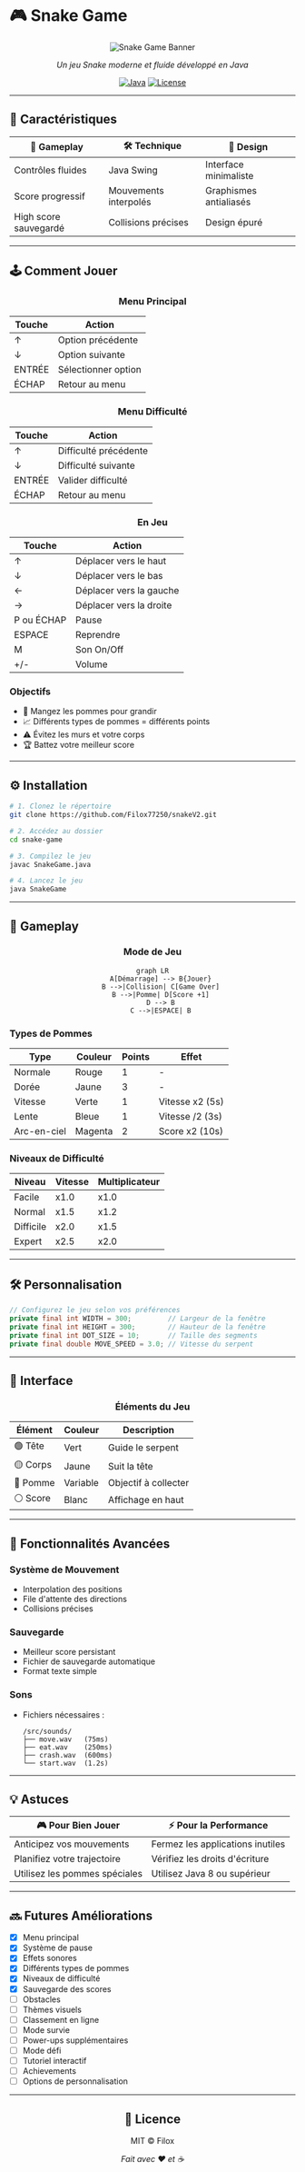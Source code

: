 # 🎮 Snake Game

<div align="center">

![Snake Game Banner](/api/placeholder/800/200)

*Un jeu Snake moderne et fluide développé en Java*

[![Java](https://img.shields.io/badge/Java-ED8B00?style=for-the-badge&logo=java&logoColor=white)](https://www.java.com/)
[![License](https://img.shields.io/badge/License-MIT-blue.svg?style=for-the-badge)](LICENSE)

</div>

---

## 🌟 Caractéristiques

<div align="center">

| 🎯 Gameplay | 🛠️ Technique | 🎨 Design |
|------------|--------------|-----------|
| Contrôles fluides | Java Swing | Interface minimaliste |
| Score progressif | Mouvements interpolés | Graphismes antialiasés |
| High score sauvegardé | Collisions précises | Design épuré |

</div>

---

## 🕹️ Comment Jouer

<div align="center">

### Menu Principal
| Touche | Action |
|--------|--------|
| ↑ | Option précédente |
| ↓ | Option suivante |
| ENTRÉE | Sélectionner option |
| ÉCHAP | Retour au menu |

### Menu Difficulté
| Touche | Action |
|--------|--------|
| ↑ | Difficulté précédente |
| ↓ | Difficulté suivante |
| ENTRÉE | Valider difficulté |
| ÉCHAP | Retour au menu |

### En Jeu
| Touche | Action |
|--------|--------|
| ↑ | Déplacer vers le haut |
| ↓ | Déplacer vers le bas |
| ← | Déplacer vers la gauche |
| → | Déplacer vers la droite |
| P ou ÉCHAP | Pause |
| ESPACE | Reprendre |
| M | Son On/Off |
| +/- | Volume |

</div>

### Objectifs

- 🍎 Mangez les pommes pour grandir
- 📈 Différents types de pommes = différents points
- ⚠️ Évitez les murs et votre corps
- 🏆 Battez votre meilleur score

---

## ⚙️ Installation

```bash
# 1. Clonez le répertoire
git clone https://github.com/Filox77250/snakeV2.git

# 2. Accédez au dossier
cd snake-game

# 3. Compilez le jeu
javac SnakeGame.java

# 4. Lancez le jeu
java SnakeGame
```

---

## 🎯 Gameplay

<div align="center">

### Mode de Jeu

```mermaid
graph LR
    A[Démarrage] --> B{Jouer}
    B -->|Collision| C[Game Over]
    B -->|Pomme| D[Score +1]
    D --> B
    C -->|ESPACE| B
```

</div>

### Types de Pommes
| Type | Couleur | Points | Effet |
|------|---------|---------|-------|
| Normale | Rouge | 1 | - |
| Dorée | Jaune | 3 | - |
| Vitesse | Verte | 1 | Vitesse x2 (5s) |
| Lente | Bleue | 1 | Vitesse /2 (3s) |
| Arc-en-ciel | Magenta | 2 | Score x2 (10s) |

### Niveaux de Difficulté
| Niveau | Vitesse | Multiplicateur |
|--------|---------|----------------|
| Facile | x1.0 | x1.0 |
| Normal | x1.5 | x1.2 |
| Difficile | x2.0 | x1.5 |
| Expert | x2.5 | x2.0 |

---

## 🛠️ Personnalisation

```java
// Configurez le jeu selon vos préférences
private final int WIDTH = 300;         // Largeur de la fenêtre
private final int HEIGHT = 300;        // Hauteur de la fenêtre
private final int DOT_SIZE = 10;       // Taille des segments
private final double MOVE_SPEED = 3.0; // Vitesse du serpent
```

---

## 🎨 Interface

<div align="center">

### Éléments du Jeu

| Élément | Couleur | Description |
|---------|---------|-------------|
| 🟢 Tête | Vert | Guide le serpent |
| 🟡 Corps | Jaune | Suit la tête |
| 🔴 Pomme | Variable | Objectif à collecter |
| ⚪ Score | Blanc | Affichage en haut |

</div>

---

## 🚀 Fonctionnalités Avancées

### Système de Mouvement
- Interpolation des positions
- File d'attente des directions
- Collisions précises

### Sauvegarde
- Meilleur score persistant
- Fichier de sauvegarde automatique
- Format texte simple

### Sons
- Fichiers nécessaires :
  ```
  /src/sounds/
  ├── move.wav   (75ms)
  ├── eat.wav    (250ms)
  ├── crash.wav  (600ms)
  └── start.wav  (1.2s)
  ```

---

## 💡 Astuces

<div align="center">

| 🎮 Pour Bien Jouer | ⚡ Pour la Performance |
|-------------------|----------------------|
| Anticipez vos mouvements | Fermez les applications inutiles |
| Planifiez votre trajectoire | Vérifiez les droits d'écriture |
| Utilisez les pommes spéciales | Utilisez Java 8 ou supérieur |

</div>

---

## 🔜 Futures Améliorations

- [x] Menu principal
- [x] Système de pause
- [x] Effets sonores
- [x] Différents types de pommes
- [x] Niveaux de difficulté
- [x] Sauvegarde des scores
- [ ] Obstacles
- [ ] Thèmes visuels
- [ ] Classement en ligne
- [ ] Mode survie
- [ ] Power-ups supplémentaires
- [ ] Mode défi
- [ ] Tutoriel interactif
- [ ] Achievements
- [ ] Options de personnalisation

---

<div align="center">

## 📝 Licence

MIT © Filox

*Fait avec ❤️ et ☕*

</div>

